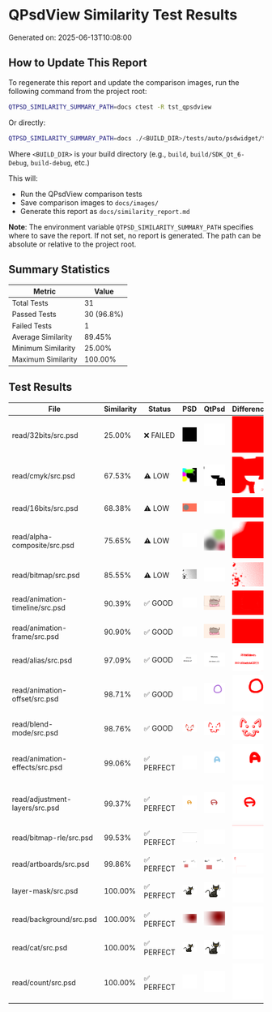 # QPsdView Similarity Test Results

Generated on: 2025-06-13T10:08:00

## How to Update This Report

To regenerate this report and update the comparison images, run the following command from the project root:

```bash
QTPSD_SIMILARITY_SUMMARY_PATH=docs ctest -R tst_qpsdview
```

Or directly:

```bash
QTPSD_SIMILARITY_SUMMARY_PATH=docs ./<BUILD_DIR>/tests/auto/psdwidget/tst_qpsdview
```

Where `<BUILD_DIR>` is your build directory (e.g., `build`, `build/SDK_Qt_6-Debug`, `build-debug`, etc.)

This will:
- Run the QPsdView comparison tests
- Save comparison images to `docs/images/`
- Generate this report as `docs/similarity_report.md`

**Note**: The environment variable `QTPSD_SIMILARITY_SUMMARY_PATH` specifies where to save the report. If not set, no report is generated. The path can be absolute or relative to the project root.

## Summary Statistics

| Metric | Value |
|--------|-------|
| Total Tests | 31 |
| Passed Tests | 30 (96.8%) |
| Failed Tests | 1 |
| Average Similarity | 89.45% |
| Minimum Similarity | 25.00% |
| Maximum Similarity | 100.00% |

## Test Results

| File | Similarity | Status | PSD | QtPsd | Difference |
|------|------------|--------|-----|-------|------------|
| read/32bits/src.psd | 25.00% | ❌ FAILED | [<img src="images/read_32bits_src_toplevel.png" width="100">](images/read_32bits_src_toplevel.png) | [<img src="images/read_32bits_src_view.png" width="100">](images/read_32bits_src_view.png) | [<img src="images/read_32bits_src_diff.png" width="100">](images/read_32bits_src_diff.png) |
| read/cmyk/src.psd | 67.53% | ⚠️ LOW | [<img src="images/read_cmyk_src_toplevel.png" width="100">](images/read_cmyk_src_toplevel.png) | [<img src="images/read_cmyk_src_view.png" width="100">](images/read_cmyk_src_view.png) | [<img src="images/read_cmyk_src_diff.png" width="100">](images/read_cmyk_src_diff.png) |
| read/16bits/src.psd | 68.38% | ⚠️ LOW | [<img src="images/read_16bits_src_toplevel.png" width="100">](images/read_16bits_src_toplevel.png) | [<img src="images/read_16bits_src_view.png" width="100">](images/read_16bits_src_view.png) | [<img src="images/read_16bits_src_diff.png" width="100">](images/read_16bits_src_diff.png) |
| read/alpha-composite/src.psd | 75.65% | ⚠️ LOW | [<img src="images/read_alpha-composite_src_toplevel.png" width="100">](images/read_alpha-composite_src_toplevel.png) | [<img src="images/read_alpha-composite_src_view.png" width="100">](images/read_alpha-composite_src_view.png) | [<img src="images/read_alpha-composite_src_diff.png" width="100">](images/read_alpha-composite_src_diff.png) |
| read/bitmap/src.psd | 85.55% | ⚠️ LOW | [<img src="images/read_bitmap_src_toplevel.png" width="100">](images/read_bitmap_src_toplevel.png) | [<img src="images/read_bitmap_src_view.png" width="100">](images/read_bitmap_src_view.png) | [<img src="images/read_bitmap_src_diff.png" width="100">](images/read_bitmap_src_diff.png) |
| read/animation-timeline/src.psd | 90.39% | ✅ GOOD | [<img src="images/read_animation-timeline_src_toplevel.png" width="100">](images/read_animation-timeline_src_toplevel.png) | [<img src="images/read_animation-timeline_src_view.png" width="100">](images/read_animation-timeline_src_view.png) | [<img src="images/read_animation-timeline_src_diff.png" width="100">](images/read_animation-timeline_src_diff.png) |
| read/animation-frame/src.psd | 90.90% | ✅ GOOD | [<img src="images/read_animation-frame_src_toplevel.png" width="100">](images/read_animation-frame_src_toplevel.png) | [<img src="images/read_animation-frame_src_view.png" width="100">](images/read_animation-frame_src_view.png) | [<img src="images/read_animation-frame_src_diff.png" width="100">](images/read_animation-frame_src_diff.png) |
| read/alias/src.psd | 97.09% | ✅ GOOD | [<img src="images/read_alias_src_toplevel.png" width="100">](images/read_alias_src_toplevel.png) | [<img src="images/read_alias_src_view.png" width="100">](images/read_alias_src_view.png) | [<img src="images/read_alias_src_diff.png" width="100">](images/read_alias_src_diff.png) |
| read/animation-offset/src.psd | 98.71% | ✅ GOOD | [<img src="images/read_animation-offset_src_toplevel.png" width="100">](images/read_animation-offset_src_toplevel.png) | [<img src="images/read_animation-offset_src_view.png" width="100">](images/read_animation-offset_src_view.png) | [<img src="images/read_animation-offset_src_diff.png" width="100">](images/read_animation-offset_src_diff.png) |
| read/blend-mode/src.psd | 98.76% | ✅ GOOD | [<img src="images/read_blend-mode_src_toplevel.png" width="100">](images/read_blend-mode_src_toplevel.png) | [<img src="images/read_blend-mode_src_view.png" width="100">](images/read_blend-mode_src_view.png) | [<img src="images/read_blend-mode_src_diff.png" width="100">](images/read_blend-mode_src_diff.png) |
| read/animation-effects/src.psd | 99.06% | ✅ PERFECT | [<img src="images/read_animation-effects_src_toplevel.png" width="100">](images/read_animation-effects_src_toplevel.png) | [<img src="images/read_animation-effects_src_view.png" width="100">](images/read_animation-effects_src_view.png) | [<img src="images/read_animation-effects_src_diff.png" width="100">](images/read_animation-effects_src_diff.png) |
| read/adjustment-layers/src.psd | 99.37% | ✅ PERFECT | [<img src="images/read_adjustment-layers_src_toplevel.png" width="100">](images/read_adjustment-layers_src_toplevel.png) | [<img src="images/read_adjustment-layers_src_view.png" width="100">](images/read_adjustment-layers_src_view.png) | [<img src="images/read_adjustment-layers_src_diff.png" width="100">](images/read_adjustment-layers_src_diff.png) |
| read/bitmap-rle/src.psd | 99.53% | ✅ PERFECT | [<img src="images/read_bitmap-rle_src_toplevel.png" width="100">](images/read_bitmap-rle_src_toplevel.png) | [<img src="images/read_bitmap-rle_src_view.png" width="100">](images/read_bitmap-rle_src_view.png) | [<img src="images/read_bitmap-rle_src_diff.png" width="100">](images/read_bitmap-rle_src_diff.png) |
| read/artboards/src.psd | 99.86% | ✅ PERFECT | [<img src="images/read_artboards_src_toplevel.png" width="100">](images/read_artboards_src_toplevel.png) | [<img src="images/read_artboards_src_view.png" width="100">](images/read_artboards_src_view.png) | [<img src="images/read_artboards_src_diff.png" width="100">](images/read_artboards_src_diff.png) |
| layer-mask/src.psd | 100.00% | ✅ PERFECT | [<img src="images/layer-mask_src_toplevel.png" width="100">](images/layer-mask_src_toplevel.png) | [<img src="images/layer-mask_src_view.png" width="100">](images/layer-mask_src_view.png) | [<img src="images/layer-mask_src_diff.png" width="100">](images/layer-mask_src_diff.png) |
| read/background/src.psd | 100.00% | ✅ PERFECT | [<img src="images/read_background_src_toplevel.png" width="100">](images/read_background_src_toplevel.png) | [<img src="images/read_background_src_view.png" width="100">](images/read_background_src_view.png) | [<img src="images/read_background_src_diff.png" width="100">](images/read_background_src_diff.png) |
| read/cat/src.psd | 100.00% | ✅ PERFECT | [<img src="images/read_cat_src_toplevel.png" width="100">](images/read_cat_src_toplevel.png) | [<img src="images/read_cat_src_view.png" width="100">](images/read_cat_src_view.png) | [<img src="images/read_cat_src_diff.png" width="100">](images/read_cat_src_diff.png) |
| read/count/src.psd | 100.00% | ✅ PERFECT | [<img src="images/read_count_src_toplevel.png" width="100">](images/read_count_src_toplevel.png) | [<img src="images/read_count_src_view.png" width="100">](images/read_count_src_view.png) | [<img src="images/read_count_src_diff.png" width="100">](images/read_count_src_diff.png) |